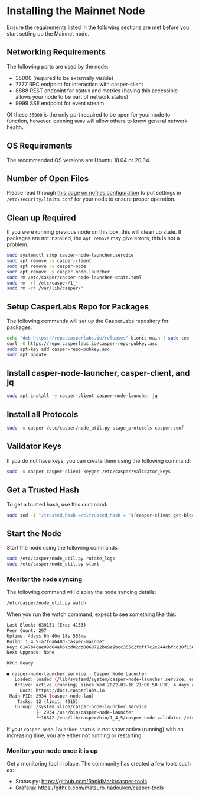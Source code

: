 # Installing the Mainnet Node

Ensure the requirements listed in the following sections are met before you start setting up the Mainnet node.

## Networking Requirements

The following ports are used by the node:

- 35000 (required to be externally visible)
- 7777 RPC endpoint for interaction with casper-client
- 8888 REST endpoint for status and metrics (having this accessible allows your node to be part of network status)
- 9999 SSE endpoint for event stream

Of these `35000` is the only port required to be open for your node to function, however, opening `8888` will allow others to know general network health.

## OS Requirements

The recommended OS versions are Ubuntu 18.04 or 20.04.

## Number of Open Files

Please read through [this page on nofiles configuration](https://github.com/casper-network/casper-node/wiki/Increasing-default-nofile-HARD-limit-for-a-node) to put settings in `/etc/security/limits.conf` for your node to ensure proper operation.

## Clean up Required

If you were running previous node on this box, this will clean up state. If packages are not installed, the `apt remove` may give errors, this is not a problem.

```bash
sudo systemctl stop casper-node-launcher.service
sudo apt remove -y casper-client
sudo apt remove -y casper-node
sudo apt remove -y casper-node-launcher
sudo rm /etc/casper/casper-node-launcher-state.toml
sudo rm -rf /etc/casper/1_*
sudo rm -rf /var/lib/casper/*
```

## Setup CasperLabs Repo for Packages

The following commands will set up the CasperLabs repository for packages:

```bash
echo "deb https://repo.casperlabs.io/releases" bionic main | sudo tee -a /etc/apt/sources.list.d/casper.list
curl -O https://repo.casperlabs.io/casper-repo-pubkey.asc
sudo apt-key add casper-repo-pubkey.asc
sudo apt update
```

## Install casper-node-launcher, casper-client, and jq

```bash
sudo apt install -y casper-client casper-node-launcher jq
```

## Install all Protocols

```bash
sudo -u casper /etc/casper/node_util.py stage_protocols casper.conf
```

## Validator Keys

If you do not have keys, you can create them using the following command:

```bash
sudo -u casper casper-client keygen /etc/casper/validator_keys
```

## Get a Trusted Hash

To get a trusted hash, use this command:

```bash
sudo sed -i "/trusted_hash =/c\trusted_hash = '$(casper-client get-block --node-address http://3.14.161.135:7777 -b 20 | jq -r .result.block.hash | tr -d '\n')'" /etc/casper/1_0_0/config.toml
```

## Start the Node

Start the node using the following commands:

```bash
sudo /etc/casper/node_util.py rotate_logs
sudo /etc/casper/node_util.py start
```

### Monitor the node syncing

The following command will display the node syncing details:

```bash
/etc/casper/node_util.py watch
```

When you run the watch command, expect to see something like this:

```bash
Last Block: 630151 (Era: 4153)
Peer Count: 297
Uptime: 4days 6h 40m 18s 553ms
Build: 1.4.5-a7f6a648d-casper-mainnet
Key: 0147b4cae09d64ab6acd02dd0868722be9a9bcc355c2fdff7c2c244cbfcd30f158
Next Upgrade: None

RPC: Ready

● casper-node-launcher.service - Casper Node Launcher
   Loaded: loaded (/lib/systemd/system/casper-node-launcher.service; enabled; vendor preset: enabled)
   Active: active (running) since Wed 2022-03-16 21:08:50 UTC; 4 days ago
     Docs: https://docs.casperlabs.io
 Main PID: 2934 (casper-node-lau)
    Tasks: 12 (limit: 4915)
   CGroup: /system.slice/casper-node-launcher.service
           ├─ 2934 /usr/bin/casper-node-launcher
           └─16842 /var/lib/casper/bin/1_4_5/casper-node validator /etc/casper/1_4_5/config.toml
```

If your `casper-node-launcher status` is not show active (running) with an increasing time, you are either not running or restarting. 

### Monitor your node once it is up

Get a monitoring tool in place. The community has created a few tools such as:

- Status.py: https://github.com/RapidMark/casper-tools
- Grafana: https://github.com/matsuro-hadouken/casper-tools



